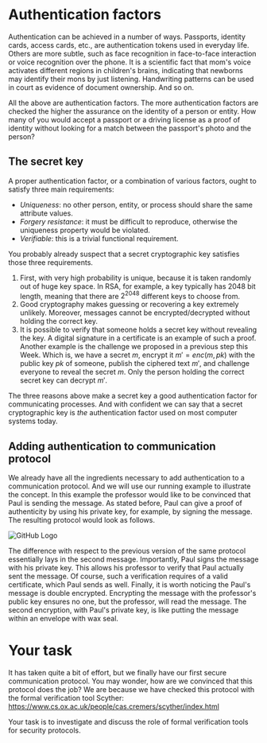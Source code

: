 # Authentication factors

Authentication can be achieved in a number of ways. Passports, identity cards, access cards, etc., are authentication tokens used in everyday life. Others are more subtle, such as face recognition in face-to-face interaction or voice recognition over the phone. It is a scientific fact that mom's voice activates different regions in children's brains, indicating that newborns may identify their mons by just listening. Handwriting patterns can be used in court as evidence of document ownership. And so on.

All the above are authentication factors. The more authentication factors are checked the higher the assurance on the identity of a person or entity. How many of you would accept a passport or a driving license as a proof of identity without looking for a match between the passport's photo and the person? 

## The secret key

A proper authentication factor, or a combination of various factors, ought to satisfy three main requirements: 

* *Uniqueness*: no other person, entity, or process should share the same attribute values.  
* *Forgery resistance*: it must be difficult to reproduce, otherwise the uniqueness property would be violated. 
* *Verifiable*: this is a trivial functional requirement. 

You probably already suspect that a secret cryptographic key satisfies those three requirements. 

1. First, with very high probability is unique, because it is taken randomly out of huge key space. In RSA, for example, a key typically has $2048$ bit length, meaning that there are $2^{2048}$ different keys to choose from. 
2. Good cryptography makes guessing or recovering a key extremely unlikely. Moreover, messages cannot be encrypted/decrypted without holding the correct key. 
3. It is possible to verify that someone holds a secret key without revealing the key. A digital signature in a certificate is an example of such a proof. Another example is the challenge we proposed in a previous step this Week. Which is, we have  a  secret $m$, encrypt it $m' = enc(m, pk)$ with the public key $pk$ of someone, publish the ciphered text $m'$, and challenge everyone to reveal the secret $m$. Only the person holding the correct secret key can decrypt $m'$.

The three reasons above make a secret key a good authentication factor for communicating processes. And with confident we can say that a secret cryptographic key is *the* authentication factor used on most computer systems today. 

## Adding authentication to communication protocol

We already have all the ingredients necessary to add authentication to a communication protocol. And we will use our running example to illustrate the concept. In this example the professor would like to be convinced that Paul is sending the message. As stated before, Paul can give a proof of authenticity by using his private key, for example, by signing the message. The resulting protocol would look as follows.

![GitHub Logo](./images/msc-charts/weakly-secure-protocol-with-certificate.jpg)

The difference with respect to the previous version of the same protocol essentially lays in the second message. Importantly, Paul signs the message with his private key. This allows his professor to verify that Paul actually sent the message. Of course, such a verification requires of a valid certificate, which Paul sends as well. Finally, it is worth noticing the Paul's message is double encrypted. Encrypting the message with the professor's public key ensures no one, but the professor, will read the message. The second encryption, with Paul's private key, is like putting the message within an envelope with wax seal. 

# Your task

It has taken quite a bit of effort, but we finally have our first secure communication protocol. You may wonder, how are we convinced that this protocol does the job? We are because we have checked this protocol with the formal verification tool Scyther: https://www.cs.ox.ac.uk/people/cas.cremers/scyther/index.html

Your task is to investigate and discuss the role of formal verification tools for security protocols. 